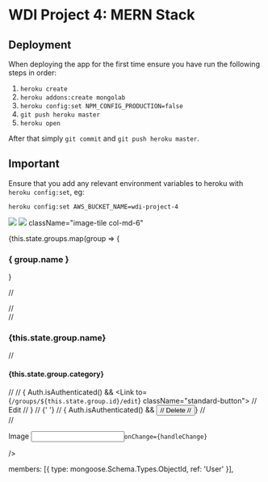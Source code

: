 # WDI Project 4: MERN Stack

## Deployment

When deploying the app for the first time ensure you have run the following steps in order:

1. `heroku create`
1. `heroku addons:create mongolab`
1. `heroku config:set NPM_CONFIG_PRODUCTION=false`
1. `git push heroku master`
1. `heroku open`

After that simply `git commit` and `git push heroku master`.

## Important

Ensure that you add any relevant environment variables to heroku with `heroku config:set`, eg:

`heroku config:set AWS_BUCKET_NAME=wdi-project-4`

<img src={group.name} className="img-responsive" />
<img src={this.state.group.image} className="img-responsive" />
className="image-tile col-md-6"

{this.state.groups.map(group => {
<div key={group.id} className="row">
  <link to={`/groups/${group.id}`}>
    <h3>{ group.name }</h3>
  </link>
}

// <div>
  // <div className="col-md-6">
    // <h3>{this.state.group.name}</h3>
    // <h4>{this.state.group.category}</h4>
    // <BackButton />
    // { Auth.isAuthenticated() && <Link to={`/groups/${this.state.group.id}/edit`} className="standard-button">
    //   <i className="fa fa-pencil" aria-hidden="true"></i>Edit
    // </Link>}
    // {' '}
    // { Auth.isAuthenticated() && <button className="main-button" onClick={this.deleteGroup}>
    //   <i className="fa fa-trash" aria-hidden="true"></i>Delete
    // </button>}
  // </div>
// </div>

<div className="form-group">
  <label htmlFor="image">Image</label>
  <input
    type="text"
    className="form-control"
    id="image"
    name="image"

    onChange={handleChange}
  />
</div>

members: [{ type: mongoose.Schema.Types.ObjectId, ref: 'User' }],
